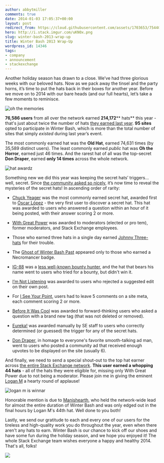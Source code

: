 ```yaml
---
author: abbytmiller
comments: true
date: 2014-01-03 17:05:37+00:00
layout: post
redirect_from: https://cloud.githubusercontent.com/assets/1703653/7544080/04fb0c3e-f598-11e4-9ab6-c3f56847d175.jpg
hero: http://i.stack.imgur.com/uKN0x.png
slug: winter-bash-2013-wrap-up
title: Winter Bash 2013 Wrap-Up
wordpress_id: 14346
tags:
- company
- announcement
- stackexchange
---
```


Another holiday season has drawn to a close. We’ve had three glorious weeks with our beloved hats. Now as we pack away the tinsel and the party horns, it’s time to put the hats back in their boxes for another year. Before we move on to 2014 with our bare heads (and our full hearts), let’s take a few moments to reminisce.

![oh the memories](http://i.stack.imgur.com/uKN0x.png)

****76,586** users** from all over the network earned **214,172**** hats** this year - that's just about twice the number of hats [they earned last year](http://blog.stackoverflow.com/2013/01/boxing-day/). **95 sites** opted to participate in Winter Bash, which is more than the total number of sites that simply _existed_ during last year’s event.

The most commonly earned hat was the **Old Hat**, earned 74,631 times (by 35,589 distinct users). The least commonly earned _public_ hat was **Oh the Horror**, earned just 46 times. And the rarest hat of all was the top-secret **Don Draper**, earned **only 14 times** across the whole network.

![hat awardz](http://i.stack.imgur.com/APoST.png)

Something new we did this year was keeping the secret hats’ triggers… well, secret. Since [the community asked so nicely](http://meta.stackoverflow.com/questions/212305/will-the-secret-of-the-secret-hats-be-revealed-after-the-end-of-winter-bash), it’s now time to reveal the mysteries of the secret hats! In ascending order of rarity:



	
  * [Chuck Yeager](http://winterbash2013.stackexchange.com/chuck-yeager) was the most commonly earned secret hat, awarded first to [Óscar López](http://stackoverflow.com/users/201359/oscar-lopez) - the very first user to discover a secret hat. This hat was awarded to users who answered a question within an hour of it being posted, with their answer scoring 2 or more.

	
  * [With Great Power](http://winterbash2013.stackexchange.com/with-great-power) was awarded to moderators (elected or pro tem), former moderators, and Stack Exchange employees.

	
  * Those who earned three hats in a single day earned [Johnny Three-hats](http://winterbash2013.stackexchange.com/johnny-threehats) for their trouble.

	
  * The [Ghost of Winter Bash Past](http://winterbash2013.stackexchange.com/ghost-of-winterbash-past) appeared only to those who earned a Necromancer badge.

	
  * [IG-88](http://winterbash2013.stackexchange.com/ig88) was a [less well-known bounty hunter](http://starwars.wikia.com/wiki/IG-88_assassin_droid), and the hat that bears his name went to users who tried for a bounty, but didn't win it.

	
  * [I’m Not Listening](http://winterbash2013.stackexchange.com/im-not-listening) was awarded to users who rejected a suggested edit on their own post.

	
  * For [I See Your Point](http://winterbash2013.stackexchange.com/i-see-your-point), users had to leave 5 comments on a site meta, each comment scoring 2 or more.

	
  * [Before It Was Cool](http://winterbash2013.stackexchange.com/before-it-was-cool) was awarded to forward-thinking users who asked a question with a brand new tag (that was not deleted or removed).

	
  * [Eureka!](http://winterbash2013.stackexchange.com/eureka) was awarded manually by SE staff to users who correctly determined (or guessed) the trigger for any of the secret hats.

	
  * [Don Draper](http://winterbash2013.stackexchange.com/don-draper), in homage to everyone's favorite smooth-talking ad man, went to users who posted a community ad that received enough upvotes to be displayed on the site (usually 6). 


And finally, we need to send a special shout-out to the top hat earner across [the entire Stack Exchange network](http://winterbash2013.stackexchange.com/leaderboard/network). **This user earned a whopping 44 hats** - all of the hats they were eligible for, missing only With Great Power due to not being a moderator. Please join me in giving the eminent [Logan M](http://anime.stackexchange.com/users/24/logan-m) a hearty round of applause!

![logan m is winnar](http://i.stack.imgur.com/3HmPN.png)

Honorable mention is due to [Manishearth](http://meta.stackoverflow.com/users/178438/manishearth), who held the network-wide lead for almost the entire duration of Winter Bash and was only edged out in the final hours by Logan M's 44th hat. Well done to you both!

Lastly, we send our gratitude to each and every one of our users for the tireless and high-quality work you do throughout the year, even when there aren't any hats to earn. Winter Bash is our chance to kick off our shoes and have some fun during the holiday season, and we hope you enjoyed it! The whole Stack Exchange team wishes everyone a happy and healthy 2014. That's all, folks!

![](http://i.stack.imgur.com/KU9AK.jpg)

